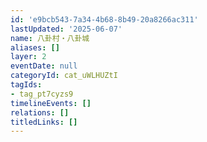 ```yaml
---
id: 'e9bcb543-7a34-4b68-8b49-20a8266ac311'
lastUpdated: '2025-06-07'
name: 八卦村・八卦城
aliases: []
layer: 2
eventDate: null
categoryId: cat_uWLHUZtI
tagIds:
- tag_pt7cyzs9
timelineEvents: []
relations: []
titledLinks: []
---
```


